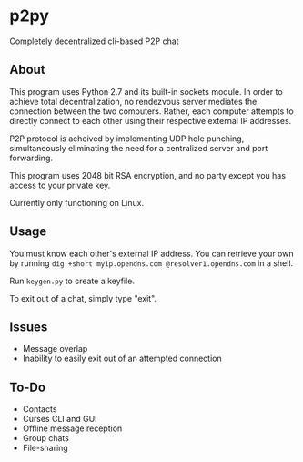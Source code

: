 # p2py
Completely decentralized cli-based P2P chat

## About
This program uses Python 2.7 and its built-in sockets module. In order to achieve total decentralization, no rendezvous server mediates the connection between the two computers. Rather, each computer attempts to directly connect to each other using their respective external IP addresses.

P2P protocol is acheived by implementing UDP hole punching, simultaneously eliminating the need for a centralized server and port forwarding.

This program uses 2048 bit RSA encryption, and no party except you has access to your private key.

Currently only functioning on Linux. 

## Usage
You must know each other's external IP address. You can retrieve your own by running `dig +short myip.opendns.com @resolver1.opendns.com` in a shell. 

Run `keygen.py` to create a keyfile.

To exit out of a chat, simply type "exit". 

## Issues
* Message overlap
* Inability to easily exit out of an attempted connection

## To-Do
* Contacts
* Curses CLI and GUI
* Offline message reception
* Group chats
* File-sharing
